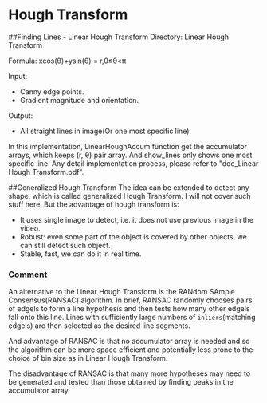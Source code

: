 # Hough Transform

##Finding Lines - Linear Hough Transform
Directory: Linear Hough Transform

Formula: xcos(θ)+ysin(θ) = r,0≤θ<π

Input: 
  - Canny edge points. 
  - Gradient magnitude and orientation.
  
Output:
  - All straight lines in image(Or one most specific line).

In this implementation, LinearHoughAccum function get the accumulator arrays, which keeps (r, θ) pair array. And show_lines only shows one most specific line. Any detail implementation process, please refer to "doc_Linear Hough Transform.pdf". 

##Generalized Hough Transform
The idea can be extended to detect any shape, which is called generalized Hough Transform. I will not cover such stuff here. But the advantage of hough transform is: 

- It uses single image to detect, i.e. it does not use previous image in the video.
- Robust: even some part of the object is covered by other objects, we can still detect such object.
- Stable, fast, we can do it in real time.

### Comment
An alternative to the Linear Hough Transform is the RANdom SAmple Consensus(RANSAC) algorithm. In brief, RANSAC randomly chooses pairs of edgels to form a line hypothesis and then tests how many other edgels fall onto this line. Lines with sufficiently large numbers of `inliers`(matching edgels) are then selected as the desired line segments. 

And advantage of RANSAC is that no accumulator array is needed and so the algorithm can be more space efficient and potentially less prone to the choice of bin size as in Linear Hough Transform. 

The disadvantage of RANSAC is that many more hypotheses may need to be generated and tested than those obtained by finding peaks in the accumulator array.


